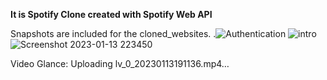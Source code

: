 **It is Spotify Clone created with Spotify Web API**

Snapshots are included for the cloned_websites.
.![Authentication](https://user-images.githubusercontent.com/111693417/212377567-b7c810cc-ad7d-412f-8029-bbf57239f01f.png)
![intro](https://user-images.githubusercontent.com/111693417/212377573-79bc4330-cfb4-4b21-9075-50cee2cbbfd0.png)
![Screenshot 2023-01-13 223450](https://user-images.githubusercontent.com/111693417/212377578-b9682921-f40f-4740-b4c6-52b738a4322a.png)

Video Glance:
Uploading lv_0_20230113191136.mp4…




